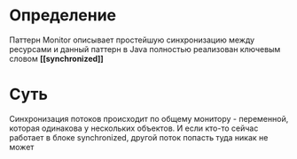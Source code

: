 # Определение
Паттерн Monitor описывает простейшую синхронизацию между ресурсами и данный паттерн в Java полностью реализован ключевым словом **[[synchronized]]**
# Суть
Синхронизация потоков происходит по общему монитору - переменной, которая одинакова у нескольких объектов. И если кто-то сейчас работает в блоке synchronized, другой поток попасть туда никак не может